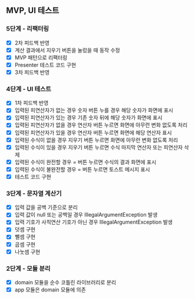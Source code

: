 ## MVP, UI 테스트

### 5단계 - 리팩터링
- [x] 2차 피드백 반영
- [x] 계산 결과에서 지우기 버튼을 눌렀을 때 동작 수정
- [x] MVP 패턴으로 리팩터링
- [x] Presenter 테스트 코드 구현
- [x] 3차 피드백 반영

### 4단계 - UI 테스트
- [x] 1차 피드백 반영
- [x] 입력된 피연산자가 없는 경우 숫자 버튼 누를 경우 해당 숫자가 화면에 표시
- [x] 입력된 피연산자가 있는 경우 기존 숫자 뒤에 해당 숫자가 화면에 표시
- [x] 입력된 피연산자가 없을 경우 연산자 버튼 누르면 화면에 아무런 변화 없도록 처리
- [x] 입력된 피연산자가 있을 경우 연산자 버튼 누르면 화면에 해당 연산자 표시
- [x] 입력된 수식이 없을 경우 지우기 버튼 누르면 화면에 아무런 변화 없도록 처리
- [x] 입력된 수식이 있을 경우 지우기 버튼 누르면 수식 마지막 연산자 또는 피연산자 삭제
- [x] 입력된 수식이 완전할 경우 = 버튼 누르면 수식의 결과 화면에 표시
- [x] 입력된 수식이 불완전할 경우 = 버튼 누르면 토스트 메시지 표시
- [x] 테스트 코드 구현

### 3단계 - 문자열 계산기
- [x] 입력 값을 공백 기준으로 분리
- [x] 입력 값이 null 또는 공백일 경우 IllegalArgumentException 발생
- [x] 입력 기호가 사칙연산 기호가 아닌 경우 IllegalArgumentException 발생
- [x] 덧셈 구현
- [x] 뺄셈 구현
- [x] 곱셈 구현
- [x] 나눗셈 구현

### 2단계 - 모듈 분리
- [x] domain 모듈을 순수 코틀린 라이브러리로 분리
- [x] app 모듈은 domain 모듈에 의존